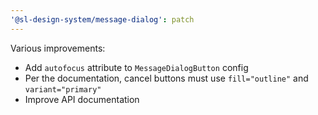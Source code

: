 ```yaml
---
'@sl-design-system/message-dialog': patch
---
```


Various improvements:
- Add `autofocus` attribute to `MessageDialogButton` config
- Per the documentation, cancel buttons must use `fill="outline"` and `variant="primary"`
- Improve API documentation
